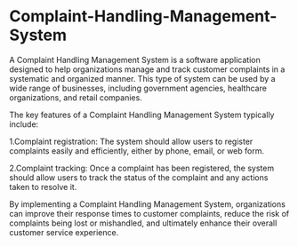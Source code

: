 # Complaint-Handling-Management-System

A Complaint Handling Management System is a software application designed to help organizations manage and track customer complaints in a systematic and organized manner. This type of system can be used by a wide range of businesses, including government agencies, healthcare organizations, and retail companies.

The key features of a Complaint Handling Management System typically include:

1.Complaint registration: The system should allow users to register complaints easily and efficiently, either by phone, email, or web form.

2.Complaint tracking: Once a complaint has been registered, the system should allow users to track the status of the complaint and any actions taken to resolve it.

By implementing a Complaint Handling Management System, organizations can improve their response times to customer complaints, reduce the risk of complaints being lost or mishandled, and ultimately enhance their overall customer service experience.
